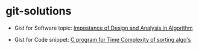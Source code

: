 # git-solutions

- Gist for Software topic: [Impostance of Design and Analysis in Algorithm](https://gist.github.com/nayanapardhekar/5255dc969e13498f28475bce7330ba16)

- Gist for Code snippet: [C program for Time Complexity of sorting algo's](https://gist.github.com/nayanapardhekar/3832086fbcdb66827aec47c3f15fcf1b)
